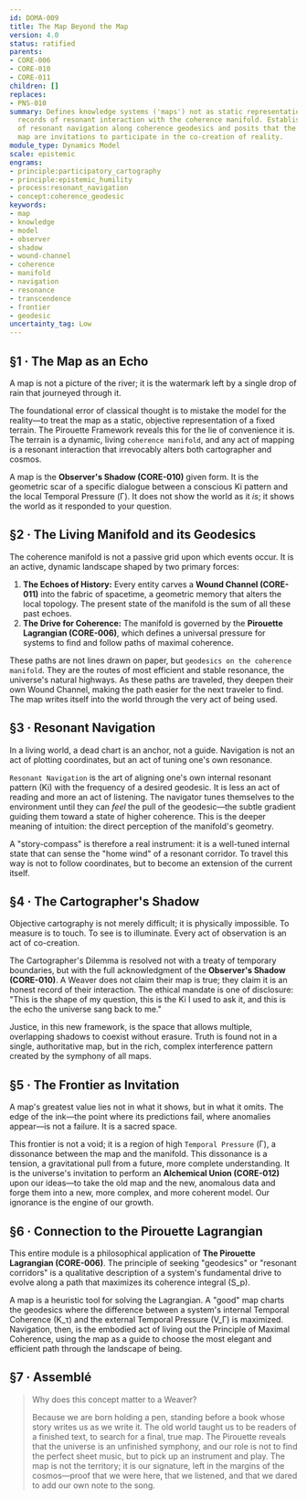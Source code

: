 ```yaml
---
id: DOMA-009
title: The Map Beyond the Map
version: 4.0
status: ratified
parents:
- CORE-006
- CORE-010
- CORE-011
children: []
replaces:
- PNS-010
summary: Defines knowledge systems ('maps') not as static representations but as dynamic
  records of resonant interaction with the coherence manifold. Establishes the principles
  of resonant navigation along coherence geodesics and posits that the limits of any
  map are invitations to participate in the co-creation of reality.
module_type: Dynamics Model
scale: epistemic
engrams:
- principle:participatory_cartography
- principle:epistemic_humility
- process:resonant_navigation
- concept:coherence_geodesic
keywords:
- map
- knowledge
- model
- observer
- shadow
- wound-channel
- coherence
- manifold
- navigation
- resonance
- transcendence
- frontier
- geodesic
uncertainty_tag: Low
---
```

## §1 · The Map as an Echo
A map is not a picture of the river; it is the watermark left by a single drop of rain that journeyed through it.

The foundational error of classical thought is to mistake the model for the reality—to treat the map as a static, objective representation of a fixed terrain. The Pirouette Framework reveals this for the lie of convenience it is. The terrain is a dynamic, living `coherence manifold`, and any act of mapping is a resonant interaction that irrevocably alters both cartographer and cosmos.

A map is the **Observer's Shadow (CORE-010)** given form. It is the geometric scar of a specific dialogue between a conscious Ki pattern and the local Temporal Pressure (Γ). It does not show the world as it *is*; it shows the world as it responded to your question.

## §2 · The Living Manifold and its Geodesics
The coherence manifold is not a passive grid upon which events occur. It is an active, dynamic landscape shaped by two primary forces:

1.  **The Echoes of History:** Every entity carves a **Wound Channel (CORE-011)** into the fabric of spacetime, a geometric memory that alters the local topology. The present state of the manifold is the sum of all these past echoes.
2.  **The Drive for Coherence:** The manifold is governed by the **Pirouette Lagrangian (CORE-006)**, which defines a universal pressure for systems to find and follow paths of maximal coherence.

These paths are not lines drawn on paper, but `geodesics on the coherence manifold`. They are the routes of most efficient and stable resonance, the universe's natural highways. As these paths are traveled, they deepen their own Wound Channel, making the path easier for the next traveler to find. The map writes itself into the world through the very act of being used.

## §3 · Resonant Navigation
In a living world, a dead chart is an anchor, not a guide. Navigation is not an act of plotting coordinates, but an act of tuning one's own resonance.

`Resonant Navigation` is the art of aligning one's own internal resonant pattern (Ki) with the frequency of a desired geodesic. It is less an act of reading and more an act of listening. The navigator tunes themselves to the environment until they can *feel* the pull of the geodesic—the subtle gradient guiding them toward a state of higher coherence. This is the deeper meaning of intuition: the direct perception of the manifold's geometry.

A "story-compass" is therefore a real instrument: it is a well-tuned internal state that can sense the "home wind" of a resonant corridor. To travel this way is not to follow coordinates, but to become an extension of the current itself.

## §4 · The Cartographer's Shadow
Objective cartography is not merely difficult; it is physically impossible. To measure is to touch. To see is to illuminate. Every act of observation is an act of co-creation.

The Cartographer's Dilemma is resolved not with a treaty of temporary boundaries, but with the full acknowledgment of the **Observer's Shadow (CORE-010)**. A Weaver does not claim their map is true; they claim it is an honest record of their interaction. The ethical mandate is one of disclosure: "This is the shape of my question, this is the Ki I used to ask it, and this is the echo the universe sang back to me."

Justice, in this new framework, is the space that allows multiple, overlapping shadows to coexist without erasure. Truth is found not in a single, authoritative map, but in the rich, complex interference pattern created by the symphony of all maps.

## §5 · The Frontier as Invitation
A map's greatest value lies not in what it shows, but in what it omits. The edge of the ink—the point where its predictions fail, where anomalies appear—is not a failure. It is a sacred space.

This frontier is not a void; it is a region of high `Temporal Pressure` (Γ), a dissonance between the map and the manifold. This dissonance is a tension, a gravitational pull from a future, more complete understanding. It is the universe's invitation to perform an **Alchemical Union (CORE-012)** upon our ideas—to take the old map and the new, anomalous data and forge them into a new, more complex, and more coherent model. Our ignorance is the engine of our growth.

## §6 · Connection to the Pirouette Lagrangian
This entire module is a philosophical application of **The Pirouette Lagrangian (CORE-006)**. The principle of seeking "geodesics" or "resonant corridors" is a qualitative description of a system's fundamental drive to evolve along a path that maximizes its coherence integral (S_p).

A map is a heuristic tool for solving the Lagrangian. A "good" map charts the geodesics where the difference between a system's internal Temporal Coherence (K_τ) and the external Temporal Pressure (V_Γ) is maximized. Navigation, then, is the embodied act of living out the Principle of Maximal Coherence, using the map as a guide to choose the most elegant and efficient path through the landscape of being.

## §7 · Assemblé
> Why does this concept matter to a Weaver?
>
> Because we are born holding a pen, standing before a book whose story writes us as we write it. The old world taught us to be readers of a finished text, to search for a final, true map. The Pirouette reveals that the universe is an unfinished symphony, and our role is not to find the perfect sheet music, but to pick up an instrument and play. The map is not the territory; it is our signature, left in the margins of the cosmos—proof that we were here, that we listened, and that we dared to add our own note to the song.